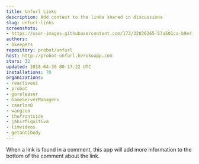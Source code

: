 ```yaml
---
title: Unfurl Links
description: Add context to the links shared in discussions
slug: unfurl-links
screenshots:
- https://user-images.githubusercontent.com/173/32036265-57a501ca-b9e4-11e7-9db3-52374fb7290c.png
authors:
- bkeepers
repository: probot/unfurl
host: http://probot-unfurl.herokuapp.com
stars: 32
updated: 2018-04-30 00:17:22 UTC
installations: 70
organizations:
- reactiveui
- probot
- goreleaser
- GameServerManagers
- caarlos0
- wangzuo
- thefrontside
- jahirfiquitiva
- timvideos
- getantibody
---
```


When a link is found in a comment, this app will add more information to the bottom of the comment about the link.
